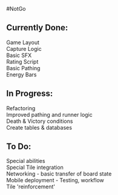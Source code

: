#NotGo

Currently Done:
---------------
Game Layout<br>
Capture Logic<br>
Basic SFX<br>
Rating Script<br>
Basic Pathing<br>
Energy Bars<br>

In Progress:
-------------
Refactoring<br>
Improved pathing and runner logic<br>
Death & Victory conditions<br>
Create tables & databases

To Do:
-----------------
Special abilities<br>
Special Tile integration<br>
Networking - basic transfer of board state<br>
Mobile deployment - Testing, workflow<br>
Tile 'reinforcement'
